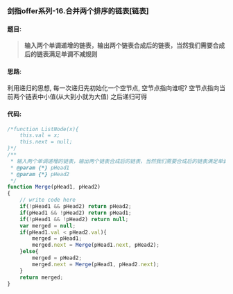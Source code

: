 ### 剑指offer系列-16.合并两个排序的链表[链表]

#### 题目:
>**输入两个单调递增的链表，输出两个链表合成后的链表，当然我们需要合成后的链表满足单调不减规则**

#### 思路:
利用递归的思想, 每一次递归先初始化一个空节点, 空节点指向谁呢? 
空节点指向当前两个链表中小值(从大到小就为大值) 之后递归可得

#### 代码:
```javascript
/*function ListNode(x){
    this.val = x;
    this.next = null;
}*/
/**
 * 输入两个单调递增的链表，输出两个链表合成后的链表，当然我们需要合成后的链表满足单调不减规则。
 * @param {*} pHead1 
 * @param {*} pHead2 
 */
function Merge(pHead1, pHead2)
{
    // write code here
    if(!pHead1 && pHead2) return pHead2;
    if(pHead1 && !pHead2) return pHead1;
    if(!pHead1 && !pHead2) return null;
    var merged = null;
    if(pHead1.val < pHead2.val){
        merged = pHead1;
        merged.next = Merge(pHead1.next, pHead2);
    }else{
        merged = pHead2;
        merged.next = Merge(pHead1, pHead2.next);
    }
    return merged;
}
```